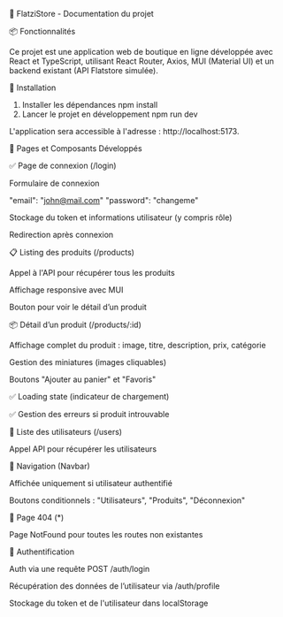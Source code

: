 🛒 FlatziStore - Documentation du projet

📦 Fonctionnalités

Ce projet est une application web de boutique en ligne développée avec React et TypeScript, utilisant React Router, Axios, MUI (Material UI) et un backend existant (API Flatstore simulée).

🔧 Installation

1. Installer les dépendances
    npm install
2. Lancer le projet en développement
    npm run dev

L'application sera accessible à l'adresse : http://localhost:5173.

🧩 Pages et Composants Développés

✅ Page de connexion (/login)

Formulaire de connexion

"email": "john@mail.com"
"password": "changeme"

Stockage du token et informations utilisateur (y compris rôle)

Redirection après connexion

📋 Listing des produits (/products)

Appel à l'API pour récupérer tous les produits

Affichage responsive avec MUI

Bouton pour voir le détail d’un produit

📦 Détail d’un produit (/products/:id)

Affichage complet du produit : image, titre, description, prix, catégorie

Gestion des miniatures (images cliquables)

Boutons "Ajouter au panier" et "Favoris"

✅ Loading state (indicateur de chargement)

✅ Gestion des erreurs si produit introuvable

👤 Liste des utilisateurs (/users)

Appel API pour récupérer les utilisateurs

🔁 Navigation (Navbar)

Affichée uniquement si utilisateur authentifié

Boutons conditionnels : "Utilisateurs", "Produits", "Déconnexion"

🚫 Page 404 (*)

Page NotFound pour toutes les routes non existantes

🔐 Authentification

Auth via une requête POST /auth/login

Récupération des données de l’utilisateur via /auth/profile

Stockage du token et de l'utilisateur dans localStorage
